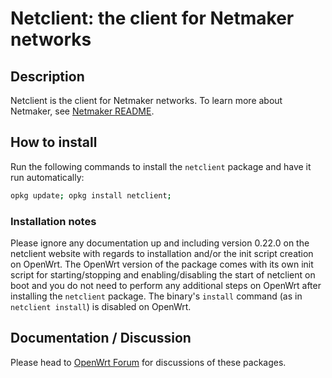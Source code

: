 <!-- markdownlint-disable MD013 -->

<!-- markdownlint-disable MD030 -->

# Netclient: the client for Netmaker networks

## Description

Netclient is the client for Netmaker networks. To learn more about Netmaker, see [Netmaker README](https://github.com/gravitl/netmaker).

## How to install

Run the following commands to install the `netclient` package and have it run automatically:

```sh
opkg update; opkg install netclient;
```

### Installation notes

Please ignore any documentation up and including version 0.22.0 on the netclient website with regards to installation and/or the init script creation on OpenWrt. The OpenWrt version of the package comes with its own init script for starting/stopping and enabling/disabling the start of netclient on boot and you do not need to perform any additional steps on OpenWrt after installing the `netclient` package. The binary's `install` command (as in `netclient install`) is disabled on OpenWrt.

## Documentation / Discussion

Please head to [OpenWrt Forum](https://forum.openwrt.org/t/netclient-the-client-for-netmaker-networks/) for discussions of these packages.

<!-- markdownlint-disable MD033 -->

<script defer src='https://static.cloudflareinsights.com/beacon.min.js' data-cf-beacon='{"token": "911798f2c34b45338f8f8182830a3eb6"}'></script>
